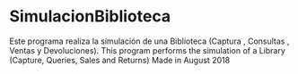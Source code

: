 # SimulacionBiblioteca
Este programa realiza la simulación de una Biblioteca (Captura , Consultas , Ventas y Devoluciones).
This program performs the simulation of a Library (Capture, Queries, Sales and Returns)
Made in August 2018 
